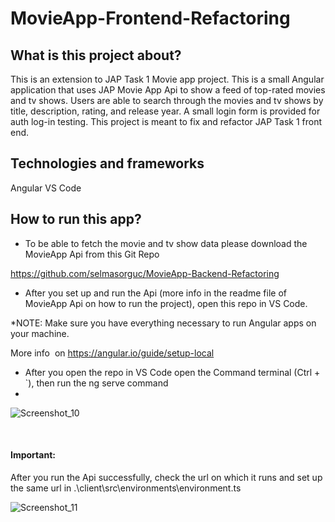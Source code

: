 # MovieApp-Frontend-Refactoring
## What is this project about?

This is an extension to JAP Task 1 Movie app project. This is a small Angular application that uses JAP Movie App Api to show a feed of top-rated movies and tv shows. 
Users are able to search through the movies and tv shows by title, description, rating, and release year. 
A small login form is provided for auth log-in testing. 
This project is meant to fix and refactor JAP Task 1 front end.

## Technologies and frameworks
Angular 
VS Code

## How to run this app?

- To be able to fetch the movie and tv show data please download the MovieApp Api from this Git Repo

https://github.com/selmasorguc/MovieApp-Backend-Refactoring


- After you set up and run the Api (more info in the readme file of MovieApp Api on how to run the project), open this repo in VS Code.

*NOTE: Make sure you have everything necessary to run Angular apps on your machine. 

More info  on https://angular.io/guide/setup-local

- After you open the repo in VS Code open the Command terminal (Ctrl + `), then run the ng serve command
- 

![Screenshot_10](https://user-images.githubusercontent.com/89447689/135611421-787ac541-1afc-4240-b62d-e6f70575c657.png)

 
 
#### Important:
After you run the Api successfully, check the url on which it runs and set up the same url in .\client\src\environments\environment.ts


![Screenshot_11](https://user-images.githubusercontent.com/89447689/135611489-9c84b4f5-7476-4eb5-8a50-7b9a4a209d5b.png)
